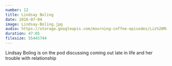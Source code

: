 ```yaml
---
number: 12
title: Lindsay Boling
date: 2016-07-04
image: Lindsay-Boling.jpg
audio: https://storage.googleapis.com/mourning-coffee-episodes/Liz%20Magee%20Release.mp3
duration: 47:05
filesize: 55445744
---
```


Lindsay Boling is on the pod discussing coming out late in life and her trouble with relationship
